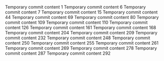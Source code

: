 Temporary commit content 1
Temporary commit content 6
Temporary commit content 7
Temporary commit content 15
Temporary commit content 44
Temporary commit content 69
Temporary commit content 80
Temporary commit content 109
Temporary commit content 110
Temporary commit content 126
Temporary commit content 161
Temporary commit content 168
Temporary commit content 204
Temporary commit content 209
Temporary commit content 232
Temporary commit content 248
Temporary commit content 250
Temporary commit content 255
Temporary commit content 261
Temporary commit content 269
Temporary commit content 278
Temporary commit content 287
Temporary commit content 292
